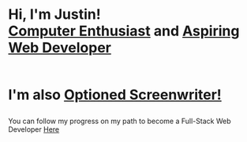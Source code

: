 <h1>Hi, I'm Justin! <br/><a href="https://medium.com/@jzaager">Computer Enthusiast</a> and <a href="https://github.com/jzaager">Aspiring Web Developer</a>

<br/>
<br/>
  
I'm also <a href=https://www.hollywoodreporter.com/movies/movie-news/students-comedy-script-optioned-by-744947/>Optioned Screenwriter!</a></h1>

You can follow my progress on my path to become a Full-Stack Web Developer <a href="https://github.com/jzaager">Here</a>
